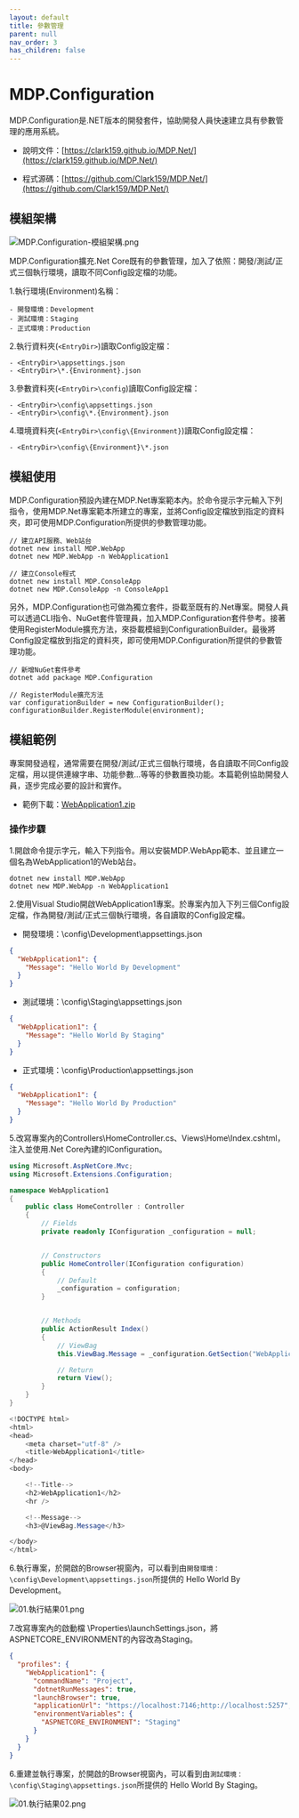 ```yaml
---
layout: default
title: 參數管理
parent: null
nav_order: 3
has_children: false
---
```


# MDP.Configuration

MDP.Configuration是.NET版本的開發套件，協助開發人員快速建立具有參數管理的應用系統。

- 說明文件：[https://clark159.github.io/MDP.Net/](https://clark159.github.io/MDP.Net/)

- 程式源碼：[https://github.com/Clark159/MDP.Net/](https://github.com/Clark159/MDP.Net/)


## 模組架構

![MDP.Configuration-模組架構.png](https://clark159.github.io/MDP.Net/參數管理/MDP.Configuration-模組架構.png)

MDP.Configuration擴充.Net Core既有的參數管理，加入了依照：開發/測試/正式三個執行環境，讀取不同Config設定檔的功能。

1.執行環境(Environment)名稱：

```
- 開發環境：Development
- 測試環境：Staging
- 正式環境：Production
```

2.執行資料夾(``` <EntryDir> ```)讀取Config設定檔：

```
- <EntryDir>\appsettings.json
- <EntryDir>\*.{Environment}.json
```

3.參數資料夾(``` <EntryDir>\config ```)讀取Config設定檔：

```
- <EntryDir>\config\appsettings.json
- <EntryDir>\config\*.{Environment}.json
```

4.環境資料夾(``` <EntryDir>\config\{Environment} ```)讀取Config設定檔：

```
- <EntryDir>\config\{Environment}\*.json
```


## 模組使用

MDP.Configuration預設內建在MDP.Net專案範本內。於命令提示字元輸入下列指令，使用MDP.Net專案範本所建立的專案，並將Config設定檔放到指定的資料夾，即可使用MDP.Configuration所提供的參數管理功能。

```
// 建立API服務、Web站台
dotnet new install MDP.WebApp
dotnet new MDP.WebApp -n WebApplication1

// 建立Console程式
dotnet new install MDP.ConsoleApp
dotnet new MDP.ConsoleApp -n ConsoleApp1
```

另外，MDP.Configuration也可做為獨立套件，掛載至既有的.Net專案。開發人員可以透過CLI指令、NuGet套件管理員，加入MDP.Configuration套件參考。接著使用RegisterModule擴充方法，來掛載模組到ConfigurationBuilder。最後將Config設定檔放到指定的資料夾，即可使用MDP.Configuration所提供的參數管理功能。

```
// 新增NuGet套件參考
dotnet add package MDP.Configuration

// RegisterModule擴充方法
var configurationBuilder = new ConfigurationBuilder();
configurationBuilder.RegisterModule(environment);
```

## 模組範例

專案開發過程，通常需要在開發/測試/正式三個執行環境，各自讀取不同Config設定檔，用以提供連線字串、功能參數...等等的參數置換功能。本篇範例協助開發人員，逐步完成必要的設計和實作。

- 範例下載：[WebApplication1.zip](https://clark159.github.io/MDP.Net/參數管理/WebApplication1.zip)

### 操作步驟

1.開啟命令提示字元，輸入下列指令。用以安裝MDP.WebApp範本、並且建立一個名為WebApplication1的Web站台。

```
dotnet new install MDP.WebApp
dotnet new MDP.WebApp -n WebApplication1
```

2.使用Visual Studio開啟WebApplication1專案。於專案內加入下列三個Config設定檔，作為開發/測試/正式三個執行環境，各自讀取的Config設定檔。

- 開發環境：\config\Development\appsettings.json

```json
{
  "WebApplication1": {
    "Message": "Hello World By Development"
  }
}
```

- 測試環境：\config\Staging\appsettings.json

```json
{
  "WebApplication1": {
    "Message": "Hello World By Staging"
  }
}
```

- 正式環境：\config\Production\appsettings.json

```json
{
  "WebApplication1": {
    "Message": "Hello World By Production"
  }
}
```

5.改寫專案內的Controllers\HomeController.cs、Views\Home\Index.cshtml，注入並使用.Net Core內建的IConfiguration。

```csharp
using Microsoft.AspNetCore.Mvc;
using Microsoft.Extensions.Configuration;

namespace WebApplication1
{
    public class HomeController : Controller
    {
        // Fields
        private readonly IConfiguration _configuration = null;


        // Constructors
        public HomeController(IConfiguration configuration)
        {
            // Default
            _configuration = configuration;
        }


        // Methods
        public ActionResult Index()
        {
            // ViewBag
            this.ViewBag.Message = _configuration.GetSection("WebApplication1:Message").Get<string>();

            // Return
            return View();
        }
    }
}
```

```csharp
<!DOCTYPE html>
<html>
<head>
    <meta charset="utf-8" />
    <title>WebApplication1</title>
</head>
<body>

    <!--Title-->
    <h2>WebApplication1</h2>
    <hr />

    <!--Message-->
    <h3>@ViewBag.Message</h3>

</body>
</html>
```

6.執行專案，於開啟的Browser視窗內，可以看到由``` 開發環境：\config\Development\appsettings.json ```所提供的 Hello World By Development。

![01.執行結果01.png](https://clark159.github.io/MDP.Net/參數管理/01.執行結果01.png)

7.改寫專案內的啟動檔 \Properties\launchSettings.json，將ASPNETCORE_ENVIRONMENT的內容改為Staging。

```json
{
  "profiles": {
    "WebApplication1": {
      "commandName": "Project",
      "dotnetRunMessages": true,
      "launchBrowser": true,
      "applicationUrl": "https://localhost:7146;http://localhost:5257",
      "environmentVariables": {
        "ASPNETCORE_ENVIRONMENT": "Staging"
      }
    }
  }
}
```

6.重建並執行專案，於開啟的Browser視窗內，可以看到由``` 測試環境：\config\Staging\appsettings.json ```所提供的 Hello World By Staging。

![01.執行結果02.png](https://clark159.github.io/MDP.Net/參數管理/01.執行結果02.png)
